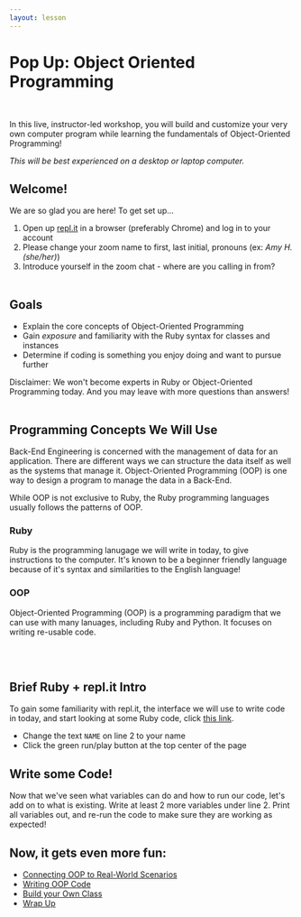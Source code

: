 ```yaml
---
layout: lesson
---
```


# Pop Up: Object Oriented Programming
<br>

In this live, instructor-led workshop, you will build and customize your very own computer program while learning the fundamentals of Object-Oriented Programming!

_This will be best experienced on a desktop or laptop computer._

## Welcome!

We are so glad you are here! To get set up...
1. Open up <a target="blank" href="http://repl.it/">repl.it</a> in a browser (preferably Chrome) and log in to your account
1. Please change your zoom name to first, last initial, pronouns (ex: _Amy H. (she/her)_)
1. Introduce yourself in the zoom chat - where are you calling in from?
<br><br>

## Goals

- Explain the core concepts of Object-Oriented Programming
- Gain _exposure_ and familiarity with the Ruby syntax for classes and instances
- Determine if coding is something you enjoy doing and want to pursue further

Disclaimer: We won't become experts in Ruby or Object-Oriented Programming today. And you may leave with more questions than answers!
<br><br>

## Programming Concepts We Will Use

Back-End Engineering is concerned with the management of data for an application. There are different ways we can structure the data itself as well as the systems that manage it. Object-Oriented Programming (OOP) is one way to design a program to manage the data in a Back-End.

While OOP is not exclusive to Ruby, the Ruby programming languages usually follows the patterns of OOP.

<section class="data-type-cards language-cards">
  
  <div>
    <h3>Ruby</h3>
    <p>Ruby is the programming lanugage we will write in today, to give instructions to the computer. It's known to be a beginner friendly language because of it's syntax and similarities to the English language!</p>
  </div>

  <div>
    <h3>OOP</h3>
    <p>Object-Oriented Programming (OOP) is a programming paradigm that we can use with many lanuages, including Ruby and Python. It focuses on writing re-usable code.</p>
  </div>

</section>
<br><br>

## Brief Ruby + repl.it Intro

To gain some familiarity with repl.it, the interface we will use to write code in today, and start looking at some Ruby code, click [this link](https://repl.it/@turingschool/Ruby-Replit-Intro#main.rb).
- Change the text `NAME` on line 2 to your name
- Click the green run/play button at the top center of the page

<div class="try-it-new">
  <h2>Write some Code!</h2>
  <p>Now that we've seen what variables can do and how to run our code, let's add on to what is existing. Write at least 2 more variables under line 2. Print all variables out, and re-run the code to make sure they are working as expected!</p>
</div>

## Now, it gets even more fun:
- [Connecting OOP to Real-World Scenarios](./oop)
- [Writing OOP Code](./oop-code)
- [Build your Own Class](./byoc)
- [Wrap Up](./wrap-up)
